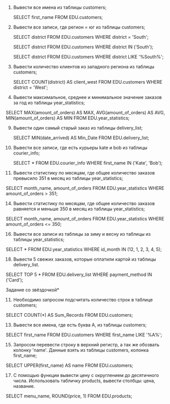 1) Вывести все имена из таблицы customers;

   SELECT first_name
   FROM EDU.customers;

3) Вывести все записи, где регион = юг из таблицы customers;

   SELECT district
   FROM EDU.customers
   WHERE district = 'South';

   SELECT district
   FROM EDU.customers
   WHERE district IN ('South');

   SELECT district
   FROM EDU.customers
   WHERE district LIKE '%South%';

5) Вывести количество клиентов из западного региона из таблицы customers;

   SELECT COUNT(district) AS client_west
   FROM EDU.customers
   WHERE district = 'West';

7) Вывести максимальное, среднее и минимальное значение заказов за год из таблицы year_statistics;

  SELECT MAX(amount_of_orders) AS MAX,
	  AVG(amount_of_orders) AS AVG,
	  MIN(amount_of_orders) AS MIN
  FROM EDU.year_statistics;

9) Вывести один самый старый заказ из таблицы delivery_list;

   SELECT MIN(date_arrived) AS Min_Date
   FROM EDU.delivery_list;

10) Вывести все записи, где есть курьеры kate и bob из таблицы courier_info;

    SELECT *
    FROM EDU.courier_info
    WHERE first_name IN ('Kate', 'Bob');

12) Вывести статистику по месяцам, где общее количество заказов превысило 351 в месяц из таблицы year_statistics;

   SELECT month_name, amount_of_orders
   FROM EDU.year_statistics
   WHERE amount_of_orders > 351;

14) Вывести статистику по месяцам, где общее количество заказов равняется и меньше 350 в месяц из таблицы year_statistics;

   SELECT month_name, amount_of_orders
   FROM EDU.year_statistics
   WHERE amount_of_orders <= 350;

16) Вывести все записи из таблицы за зиму и весну из таблицы из таблицы year_statistics;

   SELECT *
   FROM EDU.year_statistics
   WHERE id_month IN (12, 1, 2, 3, 4, 5);

18) Вывести 5 свежих заказов, которые оплатили картой из таблицы delivery_list.

   SELECT TOP 5 *
   FROM EDU.delivery_list
   WHERE payment_method IN ('Card');

Задание cо звёздочкой*


11) Необходимо запросом подсчитать количество строк в таблице customers;

   SELECT COUNT(*) AS Sum_Records
   FROM EDU.customers;

13) Вывести все имена, где есть буква A, из таблицы customers;

   SELECT first_name
   FROM EDU.customers
   WHERE first_name LIKE '%A%';

15) Запросом перевести строку в верхний регистр, а так же обозвать колонку 'name'. Данные взять из таблицы customers, колонка first_name;

   SELECT UPPER(first_name) AS name
   FROM EDU.customers;

17) С помощью функции вывести цену с округлением до десятичного числа. Использовать табличку products, вывести столбцы: цена, название.

   SELECT menu_name, ROUND(price, 1)
   FROM EDU.products;



